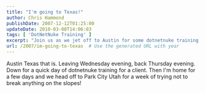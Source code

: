 ```yaml
---
title: "I'm going to Texas!"
author: Chris Hammond
publishDate: 2007-12-12T01:25:00
updateDate: 2010-03-08T14:06:03
tags: [ 'DotNetNuke Training' ]
excerpt: "Join us as we jet off to Austin for some dotnetnuke training, then off to Park City for a ski getaway! Follow our adventures on this quick trip!"
url: /2007/im-going-to-texas  # Use the generated URL with year
---
```

<p>Austin Texas that is. Leaving Wednesday evening, back Thursday evening. Down for a quick day of dotnetnuke training for a client. Then I'm home for a few days and we head off to Park City Utah for a week of trying not to break anything on the slopes!</p>


